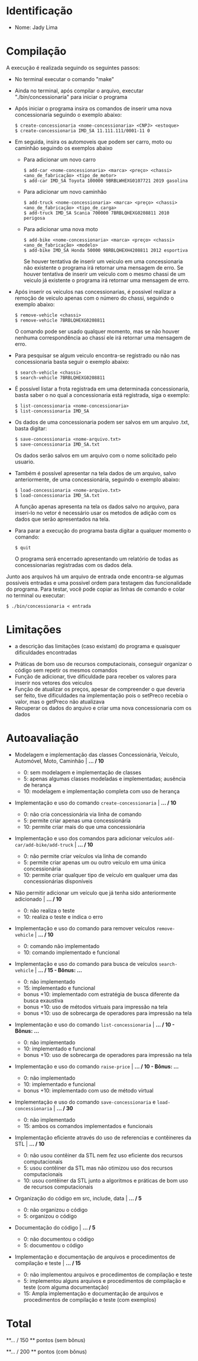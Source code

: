 
# Identificação

* Nome: Jady Lima
  
# Compilação  

A execução é realizada seguindo os seguintes passos:
- No terminal executar o comando "make" 
- Ainda no terminal, após compilar o arquivo, executar "./bin/concessionaria" para iniciar o programa
- Após iniciar o programa insira os comandos de inserir uma nova concessionaria seguindo o exemplo abaixo:
  ```
  $ create-concessionaria <nome-concessionaria> <CNPJ> <estoque>
  $ create-concessionaria IMD_SA 11.111.111/0001-11 0
  ```
- Em seguida, insira os automoveis que podem ser carro, moto ou caminhão seguindo os exemplos abaixo
  - Para adicionar um novo carro
    ```
    $ add-car <nome-concessionaria> <marca> <preço> <chassi> <ano_de_fabricação> <tipo_de_motor>
    $ add-car IMD_SA Toyota 100000 9BRBLWHEXG0107721 2019 gasolina
    ```
  - Para adicionar um novo caminhão
    ```
    $ add-truck <nome-concessionaria> <marca> <preço> <chassi> <ano_de_fabricação> <tipo_de_carga>
    $ add-truck IMD_SA Scania 700000 7BRBLQHEXG0208811 2010 perigosa
    ```
  - Para adicionar uma nova moto
    ```
    $ add-bike <nome-concessionaria> <marca> <preço> <chassi> <ano_de_fabricação> <modelo>
    $ add-bike IMD_SA Honda 50000 9BRBLQHEXH4208811 2012 esportiva
    ```
    Se houver tentativa de inserir um veiculo em uma concessionaria não existente o programa irá retornar uma mensagem de erro.
    Se houver tentativa de inserir um veiculo com o mesmo chassi de um veiculo já existente o programa irá retornar uma mensagem de erro.

- Após inserir os veiculos nas concessionarias, é possivel realizar a remoção de veiculo apenas com o número do chassi, seguindo o exemplo abaixo:
  ```
  $ remove-vehicle <chassi>
  $ remove-vehicle 7BRBLQHEXG0208811
  ```
  O comando pode ser usado qualquer momento, mas se não houver nenhuma correspondência ao chassi ele irá retornar uma mensagem de erro.

- Para pesquisar se algum veiculo encontra-se registrado ou não nas concessionaria basta seguir o exemplo abaixo:
  ```
  $ search-vehicle <chassi>
  $ search-vehicle 7BRBLQHEXG0208811
  ```
- É possível listar a frota registrada em uma determinada concessionaria, basta saber o no qual a concessionaria está registrada, siga o exemplo:
  ```
  $ list-concessionaria <nome-concessionaria>
  $ list-concessionaria IMD_SA
  ```
- Os dados de uma concessionaria podem ser salvos em um arquivo .txt, basta digitar:
  ```
  $ save-concessionaria <nome-arquivo.txt>
  $ save-concessionaria IMD_SA.txt
  ```
  Os dados serão salvos em um arquivo com o nome solicitado pelo usuario.

- Também é possível apresentar na tela dados de um arquivo, salvo anteriormente, de uma concessionária, seguindo o exemplo abaixo:
  ```
  $ load-concessionaria <nome-arquivo.txt>
  $ load-concessionaria IMD_SA.txt
  ```
  A função apenas apresenta na tela os dados salvo no arquivo, para inseri-lo no vetor é necessário usar os metodos de adição com os dados que serão apresentados na tela.

- Para parar a execução do programa basta digitar a qualquer momento o comando:
  ```
  $ quit
  ```
  O programa será encerrado apresentando um relatório de todas as concessionarias registradas com os dados dela.

Junto aos arquivos há um arquivo de entrada onde encontra-se algumas possiveis entradas e uma possivel ordem para testagem das funcionalidade do programa. Para testar, você pode copiar as linhas de comando e colar no terminal ou executar:
   ```
  $ ./bin/concessionaria < entrada
  ```

# Limitações

* a descrição das limitações (caso existam) do programa e quaisquer dificuldades encontradas
- Práticas de bom uso de recursos computacionais, conseguir organizar o código sem repetir os mesmos comandos
- Função de adicionar, tive dificuldade para receber os valores para inserir nos vetores dos veiculos
- Função de atualizar os preços, apesar de compreender o que deveria ser feito, tive dificuldades na implementação pois o setPreco recebia o valor, mas o getPreco não atualizava
- Recuperar os dados do arquivo e criar uma nova concessionaria com os dados

# Autoavaliação

- Modelagem e implementação das classes Concessionária, Veículo, Automóvel, Moto, Caminhão | **... / 10**
  - 0: sem modelagem e implementação de classes
  - 5: apenas algumas classes modeladas e implementadas; ausência de herança
  - 10: modelagem e implementação completa com uso de herança
  
- Implementação e uso do comando `create-concessionaria` | **... / 10**
  - 0: não cria concessionária via linha de comando 
  - 5: permite criar apenas uma concessionária
  - 10: permite criar mais do que uma concessionária
  
- Implementação e uso dos comandos para adicionar veículos `add-car/add-bike/add-truck` | **... / 10**
  - 0: não permite criar veículos via linha de comando
  - 5: permite criar apenas um ou outro veículo em uma única concessionária
  - 10: permite criar qualquer tipo de veículo em qualquer uma das concessionárias disponíveis

- Não permitir adicionar um veículo que já tenha sido anteriormente adicionado | **... / 10**
  - 0: não realiza o teste
  - 10: realiza o teste e indica o erro  

- Implementação e uso do comando para remover veículos `remove-vehicle` | **... / 10**
  - 0: comando não implementado
  - 10: comando implementado e funcional

- Implementação e uso do comando para busca de veículos `search-vehicle` | **... / 15 - Bônus: ...**
  - 0: não implementado
  - 15: implementado e funcional
  - bonus +10: implementado com estratégia de busca diferente da busca exaustiva
  - bonus +10: uso de métodos virtuais para impressão na tela
  - bonus +10: uso de sobrecarga de operadores para impressão na tela

- Implementação e uso do comando `list-concessionaria` | **... / 10 - Bônus: ...**
  - 0: não implementado
  - 10: implementado e funcional   
  - bonus +10: uso de sobrecarga de operadores para impressão na tela

- Implementação e uso do comando `raise-price` | **... / 10 - Bônus: ...**
  - 0: não implementado
  - 10: implementado e funcional 
  - bonus +10: implementado com uso de método virtual

- Implementação e uso do comando `save-concessionaria` e `load-concessionaria` | **... / 30**
  - 0: não implementado
  - 15: ambos os comandos implementados e funcionais
  
- Implementação eficiente através do uso de referencias e contêineres da STL | **... / 10**
  - 0: não usou contêiner da STL nem fez uso eficiente dos recursos computacionais
  - 5: usou contêiner da STL mas não otimizou uso dos recursos computacionais
  - 10: usou contêiner da STL junto a algoritmos e práticas de bom uso de recursos computacionais
  
- Organização do código em src, include, data | **... / 5**
  - 0: não organizou o código
  - 5: organizou o código 
  
- Documentação do código | **... / 5**
  - 0: não documentou o código
  - 5: documentou o código 
  
- Implementação e documentação de arquivos e procedimentos de compilação e teste | **... / 15**
  - 0: não implementou arquivos e procedimentos de compilação e teste
  - 5: implementou alguns arquivos e procedimentos de compilação e teste (com alguma documentação) 
  - 15: Ampla implementação e documentação de arquivos e procedimentos de compilação e teste (com exemplos)
 
 # Total
 
 **... / 150 ** pontos (sem bônus)
 
 **... / 200 ** pontos (com bônus)
